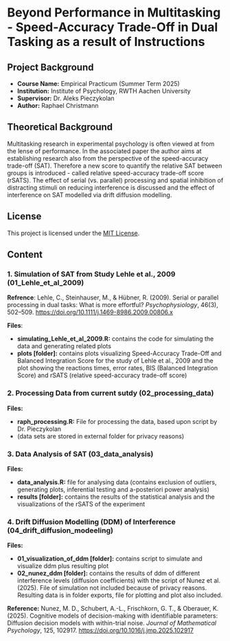 #  Beyond Performance in Multitasking - Speed-Accuracy Trade-Off in Dual Tasking as a result of Instructions

## Project Background

- **Course Name:** Empirical Practicum (Summer Term 2025)
- **Institution:** Institute of Psychology, RWTH Aachen University 
- **Supervisor:** Dr. Aleks Pieczykolan
- **Author:** Raphael Christmann

## Theoretical Background

Multitasking research in experimental psychology is often viewed at from the lense of performance. In the associated paper the author aims at establishing research also from the perspective of the speed-accuracy trade-off (SAT). Therefore a new score to quantify the relative SAT between groups is introduced - called relative speed-accuracy trade-off score (rSATS). The effect of serial (vs. parallel) processing and spatial inhibition of distracting stimuli on reducing interference is discussed and the effect of interference on SAT modelled via drift diffusion modelling.

## License
This project is licensed under the [MIT License](LICENSE).

## Content 

### 1. Simulation of SAT from Study Lehle et al., 2009 (01_Lehle_et_al_2009)

**Refrence**:
Lehle, C., Steinhauser, M., & Hübner, R. (2009). Serial or parallel processing in dual tasks: What is more effortful? *Psychophysiology*, 46(3), 502–509. https://doi.org/10.1111/j.1469-8986.2009.00806.x

**Files**: 

- **simulating_Lehle_et_al_2009.R:** contains the code for simulating the data and generating related plots
- **plots \[folder\]:** contains plots visualizing Speed-Accuracy Trade-Off and Balanced Integration Score for the study of Lehle et al., 2009 and the plot showing the reactions times, error rates, BIS (Balanced Integration Score) and rSATS (relative speed-accuracy trade-off score)

### 2. Processing Data from current sutdy (02_processing_data)

**Files:**

- **raph_processing.R:** File for processing the data, based upon script by Dr. Pieczykolan
- (data sets are stored in external folder for privacy reasons)

### 3. Data Analysis of SAT (03_data_analysis)

**Files:**

- **data_analysis.R:** file for analysing data (contains exclusion of outliers, generating plots, inferential testing and a-posteriori power analysis)
- **results \[folder\]:** contains the results of the statistical analysis and the visualizations of the rSATS of the experiment


### 4. Drift Diffusion Modelling (DDM) of Interference (04_drift_diffusion_modeeling)

**Files:**

- **01_visualization_of_ddm \[folder\]:** contains script to simulate and visualize ddm plus resulting plot
- **02_nunez_ddm \[folder\]:** contains the results of ddm of different interference levels (diffusion coefficients) with the script of Nunez et al. (2025). File of simulation not included because of privacy reasons. Resulting data is in folder exports, file for plotting and plot also included.

**Reference:**
Nunez, M. D., Schubert, A.-L., Frischkorn, G. T., & Oberauer, K. (2025). Cognitive models of decision-making with identifiable parameters: Diffusion decision models with within-trial noise. *Journal of Mathematical Psychology*, 125, 102917. https://doi.org/10.1016/j.jmp.2025.102917
